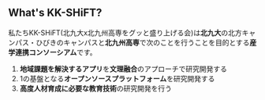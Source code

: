 ##  What's KK-SHiFT?

私たちKK-SHiFT(北九大x北九州高専をグッと盛り上げる会)は**北九大**の北方キャンパス・ひびきのキャンパスと**北九州高専**で次のことを行うことを目的とする**産学連携コンソーシアム**です。

1. **地域課題を解決するアプリ**を**文理融合**のアプローチで研究開発する
2. 1の基盤となる**オープンソースプラットフォーム**を研究開発する
3. **高度人材育成に必要な教育技術**の研究開発を行う
